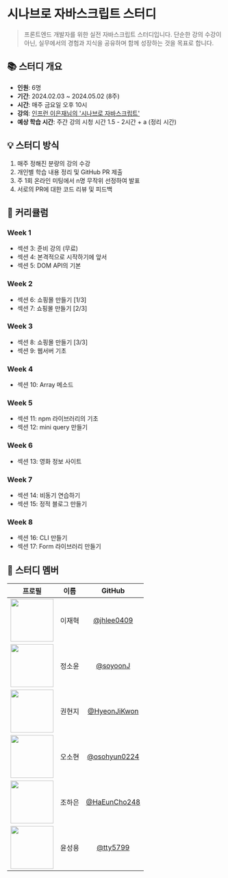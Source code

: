 # 시나브로 자바스크립트 스터디

> 프론트엔드 개발자를 위한 실전 자바스크립트 스터디입니다.
> 단순한 강의 수강이 아닌, 실무에서의 경험과 지식을 공유하며 함께 성장하는 것을 목표로 합니다.

## 📚 스터디 개요

- **인원**: 6명
- **기간**: 2024.02.03 ~ 2024.05.02 (8주)
- **시간**: 매주 금요일 오후 10시
- **강의**: [인프런 이은재님의 '시나브로 자바스크립트'](https://www.inflearn.com/course/%EC%8B%9C%EB%82%98%EB%B8%8C%EB%A1%9C-%EC%9E%90%EB%B0%94%EC%8A%A4%ED%81%AC%EB%A6%BD%ED%8A%B8)
- **예상 학습 시간**: 주간 강의 시청 시간 1.5 - 2시간 + a (정리 시간)

## 💡 스터디 방식

1. 매주 정해진 분량의 강의 수강
2. 개인별 학습 내용 정리 및 GitHub PR 제출
3. 주 1회 온라인 미팅에서 n명 무작위 선정하여 발표
4. 서로의 PR에 대한 코드 리뷰 및 피드백

## 📅 커리큘럼

### Week 1

- 섹션 3: 준비 강의 (무료)
- 섹션 4: 본격적으로 시작하기에 앞서
- 섹션 5: DOM API의 기본

### Week 2

- 섹션 6: 쇼핑몰 만들기 [1/3]
- 섹션 7: 쇼핑몰 만들기 [2/3]

### Week 3

- 섹션 8: 쇼핑몰 만들기 [3/3]
- 섹션 9: 웹서버 기초

### Week 4

- 섹션 10: Array 메소드

### Week 5

- 섹션 11: npm 라이브러리의 기초
- 섹션 12: mini query 만들기

### Week 6

- 섹션 13: 영화 정보 사이트

### Week 7

- 섹션 14: 비동기 연습하기
- 섹션 15: 정적 블로그 만들기

### Week 8

- 섹션 16: CLI 만들기
- 섹션 17: Form 라이브러리 만들기

## 👥 스터디 멤버

|                                      프로필                                       |  이름  |                     GitHub                     |
| :-------------------------------------------------------------------------------: | :----: | :--------------------------------------------: |
|           <img src="https://github.com/jhlee0409.png" width="100px" />            | 이재혁 |   [@jhlee0409](https://github.com/jhlee0409)   |
| <img src="https://avatars.githubusercontent.com/u/96245651?v=4" width="100px" />  | 정소윤 |     [@soyoonJ](https://github.com/soyoonJ)     |
| <img src="https://avatars.githubusercontent.com/u/115684216?v=4" width="100px" /> | 권현지 | [@HyeonJiKwon](https://github.com/HyeonJiKwon) |
| <img src="https://avatars.githubusercontent.com/u/53892427?v=4" width="100px" />  | 오소현 | [@osohyun0224](https://github.com/osohyun0224) |
| <img src="https://avatars.githubusercontent.com/u/83346518?v=4" width="100px" />  | 조하은 | [@HaEunCho248](https://github.com/HaEunCho248) |
| <img src="https://avatars.githubusercontent.com/u/101077946?v=4" width="100px" /> | 윤성용 |     [@tty5799](https://github.com/tty5799)     |

